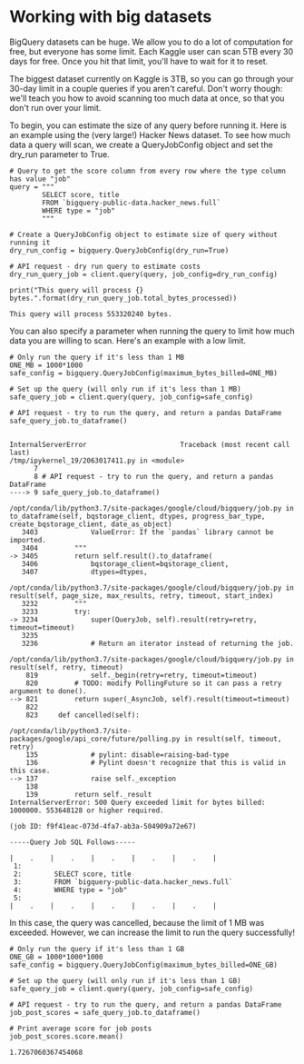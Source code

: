 # Working with big datasets
BigQuery datasets can be huge. We allow you to do a lot of computation for free, but everyone has some limit. Each Kaggle user can scan 5TB every 30 days for free. Once you hit that limit,
you'll have to wait for it to reset.

The biggest dataset currently on Kaggle is 3TB, so you can go through your 30-day limit in a couple queries if you aren't careful. Don't worry though: we'll teach you how to avoid scanning
too much data at once, so that you don't run over your limit.

To begin, you can estimate the size of any query before running it. Here is an example using the (very large!) Hacker News dataset. To see how much data a query will scan, we create a
QueryJobConfig object and set the dry_run parameter to True.

    # Query to get the score column from every row where the type column has value "job"
    query = """
            SELECT score, title
            FROM `bigquery-public-data.hacker_news.full`
            WHERE type = "job" 
            """

    # Create a QueryJobConfig object to estimate size of query without running it
    dry_run_config = bigquery.QueryJobConfig(dry_run=True)

    # API request - dry run query to estimate costs
    dry_run_query_job = client.query(query, job_config=dry_run_config)

    print("This query will process {} bytes.".format(dry_run_query_job.total_bytes_processed))

    This query will process 553320240 bytes.


You can also specify a parameter when running the query to limit how much data you are willing to scan. Here's an example with a low limit.

    # Only run the query if it's less than 1 MB
    ONE_MB = 1000*1000
    safe_config = bigquery.QueryJobConfig(maximum_bytes_billed=ONE_MB)

    # Set up the query (will only run if it's less than 1 MB)
    safe_query_job = client.query(query, job_config=safe_config)

    # API request - try to run the query, and return a pandas DataFrame
    safe_query_job.to_dataframe()


    InternalServerError                       Traceback (most recent call last)
    /tmp/ipykernel_19/2063017411.py in <module>
          7 
          8 # API request - try to run the query, and return a pandas DataFrame
    ----> 9 safe_query_job.to_dataframe()

    /opt/conda/lib/python3.7/site-packages/google/cloud/bigquery/job.py in to_dataframe(self, bqstorage_client, dtypes, progress_bar_type, create_bqstorage_client, date_as_object)
       3403             ValueError: If the `pandas` library cannot be imported.
       3404         """
    -> 3405         return self.result().to_dataframe(
       3406             bqstorage_client=bqstorage_client,
       3407             dtypes=dtypes,

    /opt/conda/lib/python3.7/site-packages/google/cloud/bigquery/job.py in result(self, page_size, max_results, retry, timeout, start_index)
       3232         """
       3233         try:
    -> 3234             super(QueryJob, self).result(retry=retry, timeout=timeout)
       3235 
       3236             # Return an iterator instead of returning the job.
    
    /opt/conda/lib/python3.7/site-packages/google/cloud/bigquery/job.py in result(self, retry, timeout)
        819             self._begin(retry=retry, timeout=timeout)
        820         # TODO: modify PollingFuture so it can pass a retry argument to done().
    --> 821         return super(_AsyncJob, self).result(timeout=timeout)
        822 
        823     def cancelled(self):

    /opt/conda/lib/python3.7/site-packages/google/api_core/future/polling.py in result(self, timeout, retry)
        135             # pylint: disable=raising-bad-type
        136             # Pylint doesn't recognize that this is valid in this case.
    --> 137             raise self._exception
        138 
        139         return self._result
    InternalServerError: 500 Query exceeded limit for bytes billed: 1000000. 553648128 or higher required.

    (job ID: f9f41eac-073d-4fa7-ab3a-504909a72e67)

    -----Query Job SQL Follows-----             

    |    .    |    .    |    .    |    .    |    .    |
     1:
     2:        SELECT score, title
     3:        FROM `bigquery-public-data.hacker_news.full`
     4:        WHERE type = "job" 
     5:        
    |    .    |    .    |    .    |    .    |    .    |


In this case, the query was cancelled, because the limit of 1 MB was exceeded. However, we can increase the limit to run the query successfully!

    # Only run the query if it's less than 1 GB
    ONE_GB = 1000*1000*1000
    safe_config = bigquery.QueryJobConfig(maximum_bytes_billed=ONE_GB)

    # Set up the query (will only run if it's less than 1 GB)
    safe_query_job = client.query(query, job_config=safe_config)

    # API request - try to run the query, and return a pandas DataFrame
    job_post_scores = safe_query_job.to_dataframe()

    # Print average score for job posts
    job_post_scores.score.mean()

    1.7267060367454068


